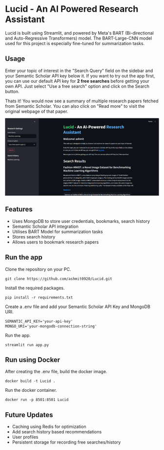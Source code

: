 # Lucid - An AI Powered Research Assistant

Lucid is built using Streamlit, and powered by Meta's BART (Bi-directional and Auto-Regressive Transformers) model. The BART-Large-CNN model used for this project is especially fine-tuned for summarization tasks.

## Usage

Enter your topic of interest in the "Search Query" field on the sidebar and your Semantic Scholar API key below it. If you want to try out the app first, you can use our default API key for **2 free searches** before getting your own API. Just select "Use a free search" option and click on the Search button. 

Thats it! You would now see a summary of multiple research papers fetched from Semantic Scholar. You can also click on "Read more" to visit the original webpage of that paper.

![User interface](./Demo.png)

## Features

- Uses MongoDB to store user credentials, bookmarks, search history
- Semantic Scholar API integration
- Utilises BART Model for summarization tasks
- Stores search history
- Allows users to bookmark research papers

## Run the app

Clone the repository on your PC.
```
git clone https://github.com/ashmit0920/Lucid.git
```
Install the required packages.
```
pip install -r requirements.txt
```
Create a .env file and add your Semantic Scholar API Key and MongoDB URI.
```
SEMANTIC_API_KEY='your-api-key'
MONGO_URI='your-mongodb-connection-string'
```
Run the app.
```
streamlit run app.py
```

## Run using Docker

After creating the .env file, build the docker image.
```
docker build -t Lucid .
```

Run the docker container.
```
docker run -p 8501:8501 Lucid
```

## Future Updates

- Caching using Redis for optimization
- Add search history based recommendations
- User profiles
- Persistent storage for recording free searches/history